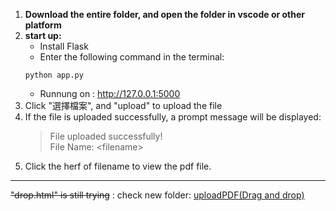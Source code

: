 1. **Download the entire folder, and open the folder in vscode or other platform**
2. **start up:**
   - Install Flask
   - Enter the following command in the terminal:
   ```
   python app.py
   ```
   - Runnung on : http://127.0.0.1:5000
3.   Click "選擇檔案", and "upload" to upload the file
4.   If the file is uploaded successfully, a prompt message will be displayed:  
     >File uploaded successfully!   
     File Name: \<filename\>
5. Click the herf of filename to view the pdf file.
---
~~"drop.html" is still trying~~ : check new folder:  [uploadPDF(Drag and drop)](https://github.com/41171119H/SE_weekly_task/tree/main/uploadPDF(Drag%20and%20drop))
